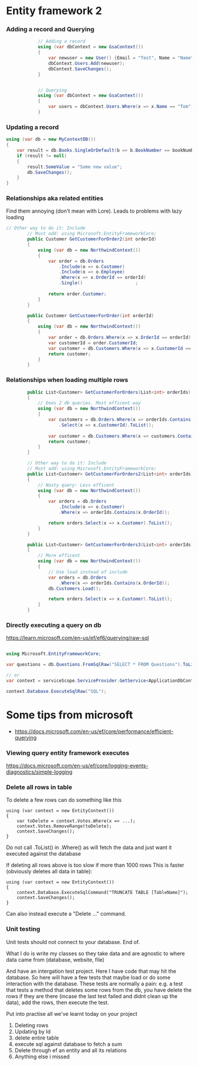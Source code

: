 # Entity framework 2

### Adding a record and Querying
```csharp
            // Adding a record
            using (var dbContext = new GsaContext())
            {
                var newuser = new User() {Email = "Test", Name = "Name"};
                dbContext.Users.Add(newuser);
                dbContext.SaveChanges();
            }


            // Querying
            using (var dbContext = new GsaContext())
            {
                var users = dbContext.Users.Where(x => x.Name == "Tom").ToList();
            }
```

### Updating a record
```csharp
using (var db = new MyContextDB())
{
    var result = db.Books.SingleOrDefault(b => b.BookNumber == bookNumber);
    if (result != null)
    {
        result.SomeValue = "Some new value";
        db.SaveChanges();
    }
}
```

### Relationships aka related entities
Find them annoying (don't mean with Lore). Leads to problems with lazy loading
```cs
// Other way to do it: Include
        // Must add: using Microsoft.EntityFrameworkCore;
        public Customer GetCustomerForOrder2(int orderId)
        {
            using (var db = new NorthwindContext())
            {
                var order = db.Orders
                    .Include(o => o.Customer)
                    .Include(o => o.Employee)
                    .Where(x => x.OrderId == orderId)
                    .Single()                    ;
               
                return order.Customer;
            }
        }

        public Customer GetCustomerForOrder(int orderId)
        {
            using (var db = new NorthwindContext())
            {
                var order = db.Orders.Where(x => x.OrderId == orderId).Single();
                var customerId = order.CustomerId;
                var customer = db.Customers.Where(x => x.CustomerId == customerId).Single();
                return customer;
            }
        }

```
### Relationships when loading multiple rows
```cs
        public List<Customer> GetCustomerForOrders(List<int> orderIds)
        {
            // Does 2 db queries. Most efficent way
            using (var db = new NorthwindContext())
            {
                var customers = db.Orders.Where(x => orderIds.Contains(x.OrderId))
                    .Select(x => x.CustomerId).ToList();
   
                var customer = db.Customers.Where(x => customers.Contains(x.CustomerId)).ToList();
                return customer;
            }
        }

        // Other way to do it: Include
        // Must add: using Microsoft.EntityFrameworkCore;
        public List<Customer> GetCustomerForOrders2(List<int> orderIds)
        {
            // Nasty query: Less efficent
            using (var db = new NorthwindContext())
            {
                var orders = db.Orders
                    .Include(o => o.Customer)
                    .Where(x => orderIds.Contains(x.OrderId));

                return orders.Select(x => x.Customer).ToList();
            }
        }

        public List<Customer> GetCustomerForOrders3(List<int> orderIds)
        {
            // More efficent
            using (var db = new NorthwindContext())
            {
                // Use load instead of include
                var orders = db.Orders
                    .Where(x => orderIds.Contains(x.OrderId));
                db.Customers.Load();

                return orders.Select(x => x.Customer).ToList();
            }
        }
```

### Directly executing a query on db
https://learn.microsoft.com/en-us/ef/ef6/querying/raw-sql
```cs

using Microsoft.EntityFrameworkCore;

var questions = db.Questions.FromSqlRaw("SELECT * FROM Questions").ToList();

// or
var context = serviceScope.ServiceProvider.GetService<ApplicationDbContext>();

context.Database.ExecuteSqlRaw("SQL");
```

# Some tips from microsoft
- https://docs.microsoft.com/en-us/ef/core/performance/efficient-querying

### Viewing query entity framework executes
https://docs.microsoft.com/en-us/ef/core/logging-events-diagnostics/simple-logging


### Delete all rows in table
To delete a few rows can do something like this
```
using (var context = new EntityContext())
{
    var toDelete = context.Votes.Where(x => ...);
    context.Votes.RemoveRange(toDelete);
    context.SaveChanges();
}
```
Do not call .ToList() in .Where() as will fetch the data and just want it executed against the database

If deleting all rows above is too slow if more than 1000 rows This is faster (obviously deletes all data in table):
```
using (var context = new EntityContext())
{
    context.Database.ExecuteSqlCommand("TRUNCATE TABLE [TableName]");
    context.SaveChanges();
}
```
Can also instead execute a "Delete ..." command. 

### Unit testing
Unit tests should not connect to your database. End of.

What I do is write my classes so they take data and are agnostic to where data came from (database, website, file)

And have an intergation test project. Here I have code that may hit the database. So here will have a few tests that maybe load or do some interaction with the database. These tests are normally a pain: e.g. a test that tests a method that deletes some rows from the db, you have delete the rows if they are there (incase the last test failed and didnt clean up the data), add the rows, then execute the test.



Put into practise all we've learnt today on your project

1. Deleting rows  
2. Updating by Id  
3. delete entire table  
4. execute sql against database to fetch a sum  
5. Delete through ef an entity and all its relations  
6. Anything else i missed  
